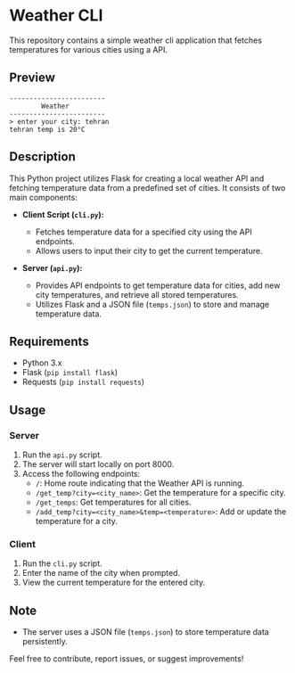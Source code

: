 # Weather CLI
This repository contains a simple weather cli application that fetches temperatures for various cities using a API.

## Preview
```
------------------------
        Weather
------------------------
> enter your city: tehran
tehran temp is 20°C
```

## Description
This Python project utilizes Flask for creating a local weather API and fetching temperature data from a predefined set of cities. It consists of two main components:


- **Client Script (`cli.py`):**
  - Fetches temperature data for a specified city using the API endpoints.
  - Allows users to input their city to get the current temperature.

- **Server (`api.py`):**
  - Provides API endpoints to get temperature data for cities, add new city temperatures, and retrieve all stored temperatures.
  - Utilizes Flask and a JSON file (`temps.json`) to store and manage temperature data.

## Requirements
- Python 3.x
- Flask (`pip install flask`)
- Requests (`pip install requests`)

## Usage

### Server
1. Run the `api.py` script.
2. The server will start locally on port 8000.
3. Access the following endpoints:
   - `/`: Home route indicating that the Weather API is running.
   - `/get_temp?city=<city_name>`: Get the temperature for a specific city.
   - `/get_temps`: Get temperatures for all cities.
   - `/add_temp?city=<city_name>&temp=<temperature>`: Add or update the temperature for a city.

### Client
1. Run the `cli.py` script.
2. Enter the name of the city when prompted.
3. View the current temperature for the entered city.

## Note
- The server uses a JSON file (`temps.json`) to store temperature data persistently.

Feel free to contribute, report issues, or suggest improvements!